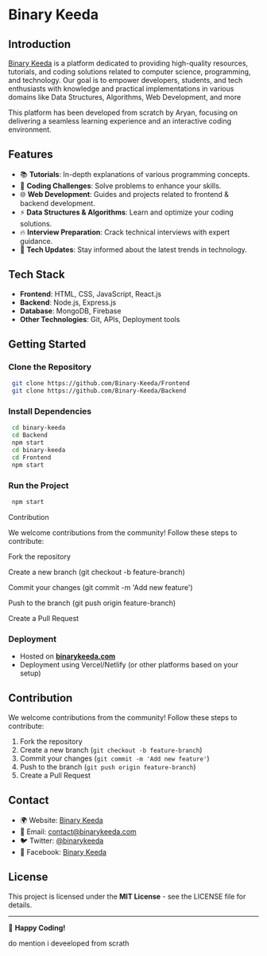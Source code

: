 # Binary Keeda

## Introduction
[Binary Keeda](https://binarykeeda.com/) is a platform dedicated to providing high-quality resources, tutorials, and coding solutions related to computer science, programming, and technology. Our goal is to empower developers, students, and tech enthusiasts with knowledge and practical implementations in various domains like Data Structures, Algorithms, Web Development, and more

This platform has been developed from scratch by Aryan, focusing on delivering a seamless learning experience and an interactive coding environment.

## Features
- 📚 **Tutorials**: In-depth explanations of various programming concepts.
- 🧩 **Coding Challenges**: Solve problems to enhance your skills.
- 🌐 **Web Development**: Guides and projects related to frontend & backend development.
- ⚡ **Data Structures & Algorithms**: Learn and optimize your coding solutions.
- 🔥 **Interview Preparation**: Crack technical interviews with expert guidance.
- 🎯 **Tech Updates**: Stay informed about the latest trends in technology.

## Tech Stack
- **Frontend**: HTML, CSS, JavaScript, React.js
- **Backend**: Node.js, Express.js
- **Database**: MongoDB, Firebase
- **Other Technologies**: Git, APIs, Deployment tools

## Getting Started
### Clone the Repository
```sh
 git clone https://github.com/Binary-Keeda/Frontend
 git clone https://github.com/Binary-Keeda/Backend
```
### Install Dependencies
```sh
 cd binary-keeda
 cd Backend
 npm start
 cd binary-keeda
 cd Frontend
 npm start
```
### Run the Project
```sh
 npm start
```
Contribution

We welcome contributions from the community! Follow these steps to contribute:

Fork the repository

Create a new branch (git checkout -b feature-branch)

Commit your changes (git commit -m 'Add new feature')

Push to the branch (git push origin feature-branch)

Create a Pull Request
### Deployment
- Hosted on **[binarykeeda.com](https://binarykeeda.com/)**
- Deployment using Vercel/Netlify (or other platforms based on your setup)

## Contribution
We welcome contributions from the community! Follow these steps to contribute:
1. Fork the repository
2. Create a new branch (`git checkout -b feature-branch`)
3. Commit your changes (`git commit -m 'Add new feature'`)
4. Push to the branch (`git push origin feature-branch`)
5. Create a Pull Request

## Contact
- 🌍 Website: [Binary Keeda](https://binarykeeda.com/)
- 📧 Email: contact@binarykeeda.com
- 🐦 Twitter: [@binarykeeda](https://twitter.com/binarykeeda)
- 📘 Facebook: [Binary Keeda](https://facebook.com/binarykeeda)

## License
This project is licensed under the **MIT License** - see the LICENSE file for details.

---
🚀 **Happy Coding!**


do mention i deveeloped from scrath
